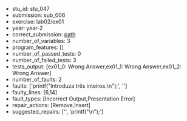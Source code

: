 - stu_id: stu_047	       
- submission: sub_006
- exercise: lab02/ex01
- year: year-2
- correct_submission: [path](https://github.com/pmorvalho/C-Pack-IPAs/blob/main/correct_submissions/year-2/lab02/ex01/ex01-stu_047-sub_003)
- number_of_variables: 3
- program_features: [] 
- number_of_passed_tests: 0
- number_of_failed_tests: 3
- tests_output: [ex01_0: Wrong Answer,ex01_1: Wrong Answer,ex01_2: Wrong Answer]
- number_of_faults: 2
- faults: ['printf("Introduza três inteiros.\n");', '']
- faulty_lines: [6,14]
- fault_types: [Incorrect Output,Presentation Error]
- repair_actions: [Remove,Insert] 
- suggested_repairs: ['', 'printf("\n");']
